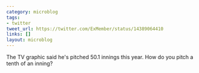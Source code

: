 ```yaml
---
category: microblog
tags:
- twitter
tweet_url: https://twitter.com/ExMember/status/14389064410
links: []
layout: microblog
---
```

The TV graphic said he's pitched 50.1 innings this year. How do you pitch a tenth of an inning?
